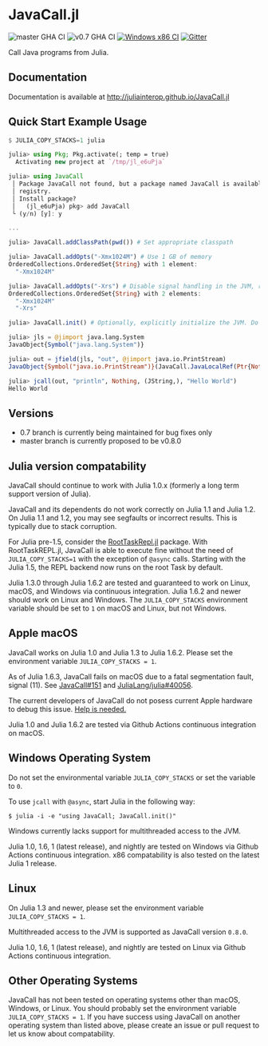 # JavaCall.jl

![master GHA CI](https://github.com/JuliaInterop/JavaCall.jl/actions/workflows/CI.yml/badge.svg)
![v0.7 GHA CI](https://github.com/JuliaInterop/JavaCall.jl/actions/workflows/CI.yml/badge.svg?branch=v0.7)
[![Windows x86 CI](https://ci.appveyor.com/api/projects/status/qeu6ul9o9s6t5tiw?svg=true)](https://ci.appveyor.com/project/aviks/javacall-jl-6c24s)
[![Gitter](https://badges.gitter.im/JavaCall-jl/community.svg)](https://gitter.im/JavaCall-jl/community?utm_source=badge&utm_medium=badge&utm_campaign=pr-badge)

Call Java programs from Julia.

## Documentation

Documentation is available at http://juliainterop.github.io/JavaCall.jl

## Quick Start Example Usage

```julia
$ JULIA_COPY_STACKS=1 julia

julia> using Pkg; Pkg.activate(; temp = true)
  Activating new project at `/tmp/jl_e6uPja`

julia> using JavaCall
 │ Package JavaCall not found, but a package named JavaCall is available from a
 │ registry. 
 │ Install package?
 │   (jl_e6uPja) pkg> add JavaCall 
 └ (y/n) [y]: y

...

julia> JavaCall.addClassPath(pwd()) # Set appropriate classpath

julia> JavaCall.addOpts("-Xmx1024M") # Use 1 GB of memory
OrderedCollections.OrderedSet{String} with 1 element:
  "-Xmx1024M"

julia> JavaCall.addOpts("-Xrs") # Disable signal handling in the JVM, reducing performance but enhancing compatability
OrderedCollections.OrderedSet{String} with 2 elements:
  "-Xmx1024M"
  "-Xrs"

julia> JavaCall.init() # Optionally, explicitly initialize the JVM. Do not use this in package `__init__()` to allow other packages to add class paths or options.

julia> jls = @jimport java.lang.System
JavaObject{Symbol("java.lang.System")}

julia> out = jfield(jls, "out", @jimport java.io.PrintStream)
JavaObject{Symbol("java.io.PrintStream")}(JavaCall.JavaLocalRef(Ptr{Nothing} @0x0000000003ecda38))

julia> jcall(out, "println", Nothing, (JString,), "Hello World")
Hello World
```

## Versions

* 0.7 branch is currently being maintained for bug fixes only
* master branch is currently proposed to be v0.8.0

## Julia version compatability

JavaCall should continue to work with Julia 1.0.x (formerly a long term support version of Julia).

JavaCall and its dependents do not work correctly on Julia 1.1 and Julia 1.2.  On Julia 1.1 and 1.2, you may see segfaults or incorrect results. This is typically due to stack corruption.

For Julia pre-1.5, consider the [RootTaskRepl.jl](https://github.com/mkitti/RootTaskREPL.jl) package. With RootTaskREPL.jl, JavaCall is able to execute fine without the need of `JULIA_COPY_STACKS=1` with the exception of `@async` calls. Starting with the Julia 1.5, the REPL backend now runs on the root Task by default.

Julia 1.3.0 through Julia 1.6.2 are tested and guaranteed to work on Linux, macOS, and Windows via continuous integration. Julia 1.6.2 and newer should work on Linux and Windows. The `JULIA_COPY_STACKS` environment variable should be set to `1` on macOS and Linux, but not Windows.

## Apple macOS

JavaCall works on Julia 1.0 and Julia 1.3 to Julia 1.6.2. Please set the environment variable `JULIA_COPY_STACKS = 1`. 

As of Julia 1.6.3, JavaCall fails on macOS due to a fatal segmentation fault, signal (11). See [JavaCall#151](https://github.com/JuliaInterop/JavaCall.jl/issues/151) and [JuliaLang/julia#40056](https://github.com/JuliaLang/julia/pull/40056).

The current developers of JavaCall do not posess current Apple hardware to debug this issue. [Help is needed.](https://github.com/JuliaInterop/JavaCall.jl/issues/151)

Julia 1.0 and Julia 1.6.2 are tested via Github Actions continuous integration on macOS.

## Windows Operating System

Do not set the environmental variable `JULIA_COPY_STACKS` or set the variable to `0`.

To use `jcall` with `@async`, start Julia in the following way:

```
$ julia -i -e "using JavaCall; JavaCall.init()"
```

Windows currently lacks support for multithreaded access to the JVM.

Julia 1.0, 1.6, 1 (latest release), and nightly are tested on Windows via Github Actions continuous integration.
x86 compatability is also tested on the latest Julia 1 release.

## Linux

On Julia 1.3 and newer, please set the environment variable `JULIA_COPY_STACKS = 1`.

Multithreaded access to the JVM is supported as JavaCall version `0.8.0`.

Julia 1.0, 1.6, 1 (latest release), and nightly are tested on Linux via Github Actions continuous integration.

## Other Operating Systems

JavaCall has not been tested on operating systems other than macOS, Windows, or Linux.
You should probably set the environment variable `JULIA_COPY_STACKS = 1`.
If you have success using JavaCall on another operating system than listed above,
please create an issue or pull request to let us know about compatability.
